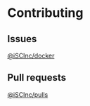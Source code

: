 # Contributing

## Issues
[@iSCInc/docker](https://github.com/iSCInc/docker/issues)

## Pull requests
[@iSCInc/pulls](https://github.com/iSCInc/docker/pulls)
